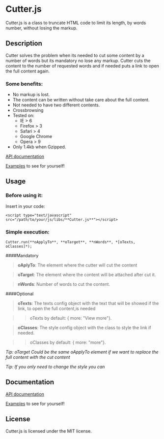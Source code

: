 # Cutter.js
Cutter.js is a class to truncate HTML code to limit its length, by words number, without losing the markup.

## Description

Cutter solves the problem when its needed to cut some content by a number of words but its mandatory no lose any markup.
Cutter cuts the content to the number of requested words and if needed puts a link to open the full content again.

### Some benefits:

* No markup is lost.
* The content can be written without take care about the full content.
* Not needed to have two different contents.
* Crossbrowsing
 * Tested on:
   * IE > 6
   * Firefox > 3
   * Safari > 4
   * Google Chrome
   * Opera > 9
* Only 1.4kb when Gzipped.


[API documentation](https://github.com/tcorral/Cutter.js/examples_and_documents/jsdoc/index.html)

[Examples](https://github.com/tcorral/Cutter.js/examples_and_documents/index.html) to see for yourself!

## Usage

### Before using it:
Insert in your code:

	<script type="text/javascript" src="/path/to/your/js/libs/**Cutter.js**"></script>

### Simple execution:

	Cutter.run(**oApplyTo**, **oTarget**, **nWords**, *[oTexts, oClasses]*);

####Mandatory

>  **oAplyTo**: The element where the cutter will cut the content

>  **oTarget**: The element where the content will be attached after cut it.

>  **nWords**: Number of words to cut the content.

####Optional

>  **oTexts**: The texts config object with the text that will be showed if the link, to open the full content,is needed

>>    oTexts by default: { more: "View more"}.

>  **oClasses**: The style config object with the class to style the link if needed.

>>    oClasses by default: { more: "more"}.

*Tip: oTarget Could be the same oApplyTo element if we want to replace the full content with the cut content*

*Tip: If you only need to change the style you can*

## Documentation

[API documentation](https://github.com/tcorral/Cutter.js/examples_and_documents/jsdoc/index.html)

[Examples](https://github.com/tcorral/Cutter.js/examples_and_documents/index.html) to see for yourself!

## License

Cutter.js is licensed under the MIT license.